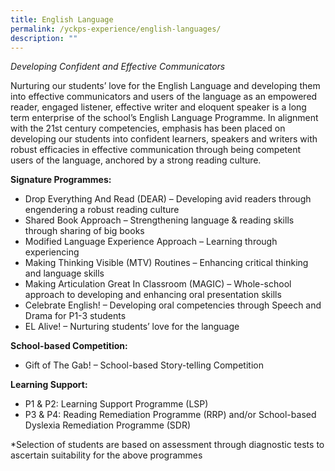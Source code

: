 ```yaml
---
title: English Language
permalink: /yckps-experience/english-languages/
description: ""
---
```

_Developing Confident and Effective Communicators_  

Nurturing our students’ love for the English Language and developing them into effective communicators and users of the language as an empowered reader, engaged listener, effective writer and eloquent speaker is a long term enterprise of the school’s English Language Programme. In alignment with the 21st century competencies, emphasis has been placed on developing our students into confident learners, speakers and writers with robust efficacies in effective communication through being competent users of the language, anchored by a strong reading culture.

**Signature Programmes:**

*   Drop Everything And Read (DEAR) – Developing avid readers through engendering a robust reading culture
*   Shared Book Approach – Strengthening language & reading skills through sharing of big books
*   Modified Language Experience Approach – Learning through experiencing
*   Making Thinking Visible (MTV) Routines – Enhancing critical thinking and language skills
*   Making Articulation Great In Classroom (MAGIC) – Whole-school approach to developing and enhancing oral presentation skills
*   Celebrate English! – Developing oral competencies through Speech and Drama for P1-3 students
*   EL Alive! – Nurturing students’ love for the language

**School-based Competition:**

*   Gift of The Gab! – School-based Story-telling Competition

**Learning Support:**

*   P1 & P2: Learning Support Programme (LSP)
*   P3 & P4: Reading Remediation Programme (RRP) and/or School-based Dyslexia Remediation Programme (SDR)

\*Selection of students are based on assessment through diagnostic tests to ascertain suitability for the above programmes